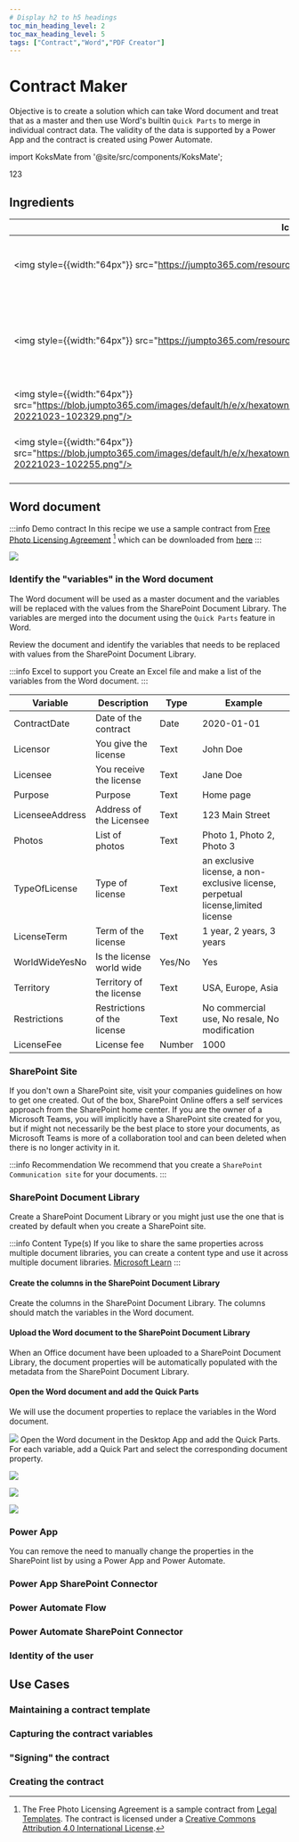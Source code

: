 ```yaml
---
# Display h2 to h5 headings
toc_min_heading_level: 2
toc_max_heading_level: 5
tags: ["Contract","Word","PDF Creator"]
---
```


# Contract Maker

Objective is to create a solution which can take Word document and treat that as a master and then use Word's builtin `Quick Parts` to merge in individual contract data. The validity of the data is supported by a Power App and the contract is created using Power Automate.

import KoksMate from '@site/src/components/KoksMate';

<KoksMate caption="TEst">123</KoksMate>


## Ingredients

| Icon | Ingredient | Description |
| --- | --- | ---|
|<img style={{width:"64px"}} src="https://jumpto365.com/resources/images/Icons/Word%20New.png"/> | Word document | Word document with Quick Parts - the Master|
|<img style={{width:"64px"}} src="https://jumpto365.com/resources/images/Icons/SharePoint%20New.png"/> | SharePoint Document Library | Document Library to store the contract and control the metadata (variable) |
|<img style={{width:"64px"}} src="https://blob.jumpto365.com/images/default/h/e/x/hexatown.com/m/matt@hexatown.com/2022/10/Power%20Apps.png-20221023-102329.png"/> | Power App | Power App to collect data |
|<img style={{width:"64px"}} src="https://blob.jumpto365.com/images/default/h/e/x/hexatown.com/m/matt@hexatown.com/2022/10/Power%20Automate.png-20221023-102255.png"/> | Power Automate | Power Automate to create the contract |

## Word document

:::info Demo contract
In this recipe we use a sample contract from [Free Photo Licensing Agreement](https://legaltemplates.net/form/photo-licensing-agreement/) [^1] which can be downloaded from [here](https://legaltemplates.net/wp-content/uploads/documents/photo-licensing-agreement/photo-licensing-agreement.docx)
:::

![](2022-11-05-18-02-38.png)

### Identify the "variables" in the Word document
The Word document will be used as a master document and the variables will be replaced with the values from the SharePoint Document Library. The variables are merged into the document using the `Quick Parts` feature in Word.

Review the document and identify the variables that needs to be replaced with values from the SharePoint Document Library. 

:::info Excel to support you
Create an Excel file and make a list of the variables from the Word document.
:::


| Variable | Description | Type | Example |
| --- | --- | --- | --- |
| ContractDate | Date of the contract | Date | 2020-01-01 |
| Licensor | You give the license | Text | John Doe |
| Licensee | You receive the license | Text | Jane Doe |
| Purpose | Purpose | Text | Home page |
| LicenseeAddress | Address of the Licensee | Text | 123 Main Street |
| Photos | List of photos | Text | Photo 1, Photo 2, Photo 3 |
| TypeOfLicense | Type of license | Text |an exclusive license, a non-exclusive license, perpetual license,limited license |
| LicenseTerm | Term of the license | Text | 1 year, 2 years, 3 years |
| WorldWideYesNo | Is the license world wide | Yes/No | Yes |
| Territory | Territory of the license | Text | USA, Europe, Asia |
| Restrictions | Restrictions of the license | Text | No commercial use, No resale, No modification |
| LicenseFee | License fee | Number | 1000 |




### SharePoint Site

If you don't own a SharePoint site, visit your companies guidelines on how to get one created. Out of the box, SharePoint Online offers a self services approach from the SharePoint home center. If you are the owner of a Microsoft Teams, you will implicitly have a SharePoint site created for you, but if might not necessarily be the best place to store your documents, as Microsoft Teams is more of a collaboration tool and can been deleted when there is no longer activity in it. 

:::info Recommendation
We recommend that you create a `SharePoint Communication site`  for your documents.
:::

### SharePoint Document Library
Create a SharePoint Document Library or you might just use the one that is created by default when you create a SharePoint site.


:::info Content Type(s)
If you like to share the same properties across multiple document libraries, you can create a content type and use it across multiple document libraries. [Microsoft Learn](https://learn.microsoft.com/en-us/sharepoint/create-customize-content-type) 
:::



#### Create the columns in the SharePoint Document Library

Create the columns in the SharePoint Document Library. The columns should match the variables in the Word document.

#### Upload the Word document to the SharePoint Document Library

When an Office document have been uploaded to a SharePoint Document Library, the document properties will be automatically populated with the metadata from the SharePoint Document Library.



#### Open the Word document and add the Quick Parts
We will use the document properties to replace the variables in the Word document.

![](2022-11-05-17-52-35.png)
Open the Word document in the Desktop App and add the Quick Parts. For each variable, add a Quick Part and select the corresponding document property.


![](2022-11-05-18-04-03.png)

![](2022-11-05-18-05-10.png)

![](2022-11-05-19-09-37.png)


### Power App
You can remove the need to manually change the properties in the SharePoint list by using a Power App and Power Automate.

### Power App SharePoint Connector
### Power Automate Flow
### Power Automate SharePoint Connector
### Identity of the user
  
## Use Cases

### Maintaining a contract template
### Capturing the contract variables
### "Signing" the contract
### Creating the contract


[^1]: The Free Photo Licensing Agreement is a sample contract from [Legal Templates](https://legaltemplates.net/form/photo-licensing-agreement/). The contract is licensed under a [Creative Commons Attribution 4.0 International License](https://creativecommons.org/licenses/by/4.0/).